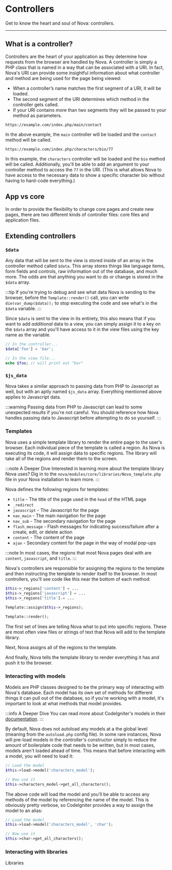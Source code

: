 # Controllers

Get to know the heart and soul of Nova: controllers.

---

## What is a controller?

Controllers are the heart of your application as they determine how requests from the browser are handled by Nova. A controller is simply a PHP class that is named in a way that can be associated with a URI. In fact, Nova's URI can provide some insightful information about what controller and method are being used for the page being viewed:

- When a controller’s name matches the first segment of a URI, it will be loaded.
- The second segment of the URI determines which method in the controller gets called.
- If your URI contains more than two segments they will be passed to your method as parameters.

```
https://example.com/index.php/main/contact
```

In the above example, the `main` controller will be loaded and the `contact` method will be called.

```
https://example.com/index.php/characters/bio/77
```

In this example, the `characters` controller will be loaded and the `bio` method will be called. Additionally, you'll be able to add an argument to your controller method to access the `77` in the URI. (This is what allows Nova to have access to the necessary data to show a specific character bio without having to hard-code everything.)

## App vs core

In order to provide the flexibility to change core pages and create new pages, there are two different kinds of controller files: core files and application files.

## Extending controllers

### `$data`

Any data that will be sent to the view is stored inside of an array in the controller method called `$data`. This array stores things like language items, form fields and controls, raw information out of the database, and much more. The odds are that anything you want to do or change is stored in the `$data` array.

:::tip
If you're trying to debug and see what data Nova is sending to the browser, before the `Template::render()` call, you can write `die(var_dump($data));` to stop executing the code and see what's in the `$data` variable.
:::

Since `$data` is sent to the view in its entirety, this also means that if you want to add _additional_ data to a view, you can simply assign it to a key on the `$data` array and you'll have access to it in the view files using the key name as the variable.

```php
// In the controller...
$data['foo'] = 'bar';

// In the view file...
echo $foo; // will print out "bar"
```

### `$js_data`

Nova takes a similar approach to passing data from PHP to Javascript as well, but with an aptly named `$js_data` array. Everything mentioned above applies to Javascript data.

:::warning
Passing data from PHP to Javascript can lead to some unexpected results if you're not careful. You should reference how Nova handles passing data to Javascript before attempting to do so yourself.
:::

### Templates

Nova uses a simple template library to render the entire page to the user's browser. Each individual piece of the template is called a region. As Nova is executing its code, it will assign data to specific regions. The library will take all of the regions and render them to the screen.

:::note A Deeper Dive
Interested in learning more about the template library Nova uses? Dig in to the `nova/modules/core/libraries/Nova_template.php` file in your Nova installation to learn more.
:::

Nova defines the following regions for templates:

- `title` - The title of the page used in the `head` of the HTML page
- `_redirect`
- `javascript` - The Javascript for the page
- `nav_main` - The main navigation for the page
- `nav_sub` - The secondary navigation for the page
- `flash_message` - Flash messages for indicating success/failure after a create, edit, or delete action
- `content` - The content of the page
- `ajax` - Secondary content for the page in the way of modal pop-ups

:::note
In most cases, the regions that most Nova pages deal with are `content`, `javascript`, and `title`.
:::

Nova's controllers are responsible for assigning the regions to the template and then instructing the template to render itself to the browser. In most controllers, you'll see code like this near the bottom of each method:

```php
$this->_regions['content'] = ...
$this->_regions['javascript'] = ...
$this->_regions['title'].= ...

Template::assign($this->_regions);

Template::render();
```

The first set of lines are telling Nova what to put into specific regions. These are most often view files or strings of text that Nova will add to the template library.

Next, Nova assigns all of the regions to the template.

And finally, Nova tells the template library to render everything it has and push it to the browser.

### Interacting with models

Models are PHP classes designed to be the primary way of interacting with Nova's database. Each model has its own set of methods for different things it can pull out of the database, so if you're working with a model, it's important to look at what methods that model provides.

:::info A Deeper Dive
You can read more about CodeIgniter's models in their [documentation](https://codeigniter.com/userguide3/general/models.html).
:::

By default, Nova does not autoload any models at a the global level (meaning from the `autoload.php` config file). In some rare instances, Nova will pre-load models in the controller's constructor simply to reduce the amount of boilerplate code that needs to be written, but in most cases, models aren't loaded ahead of time. This means that before interacting with a model, you will need to load it:

```php
// Load the model
$this->load->model('characters_model');

// Now use it
$this->characters_model->get_all_characters();
```

The above code will load the model and you'll be able to access any methods of the model by referencing the name of the model. This is obviously pretty verbose, so CodeIgniter provides a way to assign the model to an alias:

```php
// Load the model
$this->load->model('characters_model', 'char');

// Now use it
$this->char->get_all_characters();
```

### Interacting with libraries

Libraries
